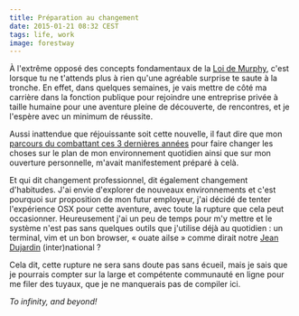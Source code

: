 ```yaml
---
title: Préparation au changement
date: 2015-01-21 08:32 CEST
tags: life, work
image: forestway
---
```

À l'extrême opposé des concepts fondamentaux de la [Loi de Murphy](http://fr.wikipedia.org/wiki/Loi_de_Murphy), c'est lorsque tu ne t'attends plus à rien qu'une agréable surprise te saute à la tronche. En effet, dans quelques semaines, je vais mettre de côté ma carrière dans la fonction publique pour rejoindre une entreprise privée à taille humaine pour une aventure pleine de découverte, de rencontres, et je l'espère avec un minimum de réussite.

Aussi inattendue que réjouissante soit cette nouvelle, il faut dire que mon [parcours du combattant ces 3 dernières années](/blog/2014/renonciation/) pour faire changer les choses sur le plan de mon environnement quotidien ainsi que sur mon ouverture personnelle, m'avait manifestement préparé à celà.

Et qui dit changement professionnel, dit également changement d'habitudes. J'ai envie d'explorer de nouveaux environnements et c'est pourquoi sur proposition de mon futur employeur, j'ai décidé de tenter l'expérience OSX pour cette aventure, avec toute la rupture que cela peut occasionner. Heureusement j'ai un peu de temps pour m'y mettre et le système n'est pas sans quelques outils que j'utilise déjà au quotidien : un terminal, vim et un bon browser, « ouate ailse » comme dirait notre [Jean Dujardin](http://youtu.be/J83fzP-rHio?t=1m37s) (inter)national ?

Cela dit, cette rupture ne sera sans doute pas sans écueil, mais je sais que je pourrais compter sur la large et compétente communauté en ligne pour me filer des tuyaux, que je ne manquerais pas de compiler ici.

*To infinity, and beyond!*
